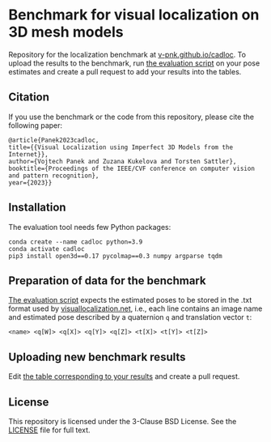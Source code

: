 # Benchmark for visual localization on 3D mesh models
Repository for the localization benchmark at [v-pnk.github.io/cadloc](https://v-pnk.github.io/cadloc/). To upload the results to the benchmark, run [the evaluation script](https://github.com/v-pnk/cadloc/blob/main/evaluate_dcre.py) on your pose estimates and create a pull request to add your results into the tables.

## Citation
If you use the benchmark or the code from this repository, please cite the following paper:
```
@article{Panek2023cadloc,
title={{Visual Localization using Imperfect 3D Models from the Internet}},
author={Vojtech Panek and Zuzana Kukelova and Torsten Sattler},
booktitle={Proceedings of the IEEE/CVF conference on computer vision and pattern recognition},
year={2023}}
```

## Installation
The evaluation tool needs few Python packages:
```
conda create --name cadloc python=3.9
conda activate cadloc
pip3 install open3d==0.17 pycolmap==0.3 numpy argparse tqdm
```
## Preparation of data for the benchmark
[The evaluation script](https://github.com/v-pnk/cadloc/blob/main/evaluate_dcre.py) expects the estimated poses to be stored in the .txt format used by [visuallocalization.net](https://www.visuallocalization.net/), i.e., each line contains an image name and estimated pose described by a quaternion `q` and translation vector `t`:
```
<name> <q[W]> <q[X]> <q[Y]> <q[Z]> <t[X]> <t[Y]> <t[Z]>
```

## Uploading new benchmark results
Edit [the table corresponding to your results](https://github.com/v-pnk/cadloc/tree/main/docs/tables) and create a pull request.

## License
This repository is licensed under the 3-Clause BSD License. See the [LICENSE](https://github.com/v-pnk/cadloc/blob/main/LICENSE) file for full text.
